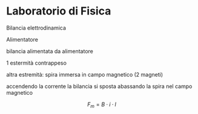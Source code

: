 # Laboratorio di Fisica

Bilancia elettrodinamica

Alimentatore

bilancia alimentata da alimentatore


1 estermità contrappeso


altra estremità: spira immersa in campo magnetico (2 magneti)


accendendo la corrente la bilancia si sposta abassando la spira nel campo magnetico                                                                                              

$$
F_m= B\cdot i\cdot l
$$


<!--stackedit_data:
eyJoaXN0b3J5IjpbMTk1NTMyMjkxOF19
-->